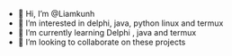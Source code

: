 - 👋 Hi, I’m @Liamkunh
- 👀 I’m interested in delphi, java, python linux and termux
- 🌱 I’m currently learning Delphi , java and termux
- 💞️ I’m looking to collaborate on these projects 

<!---
Liamkunh/Liamkunh is a ✨ special ✨ repository because its `README.md` (this file) appears on your GitHub profile.
You can click the Preview link to take a look at your changes.
--->
